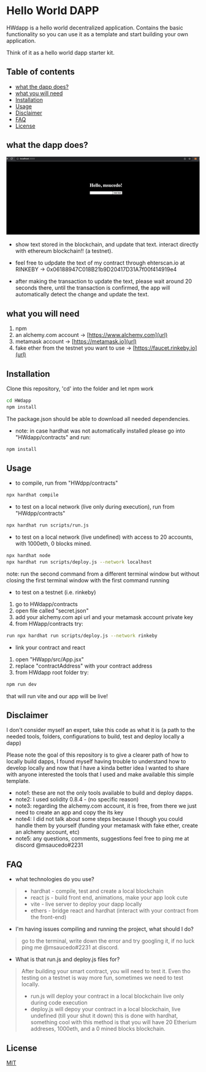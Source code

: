# Hello World DAPP

HWdapp is a hello world decentralized application. Contains the basic functionality so you can use it as a template and start building your own application.

Think of it as a hello world dapp starter kit.

## Table of contents
  * [what the dapp does?](#what-the-dapp-does-)
  * [what you will need](#what-you-will-need)
  * [Installation](#installation)
  * [Usage](#usage)
  * [Disclaimer](#disclaimer)
  * [FAQ](#faq)
  * [License](#license)

## what the dapp does?

![Screenshot](./docs/HWdapp.png)

- show text stored in the blockchain, and update that text. interact directly with ethereum blockchain!! (a testnet).

- feel free to udpdate the text of my contract through ehterscan.io at RINKEBY -> 0x06188947C018B21b9D20417D31A7f00f414919e4

- after making the transaction to update the text, please wait around 20 seconds there, until the transaction is confirmed, the app will automatically detect the change and update the text.

## what you will need

1. npm
2. an alchemy.com account -> [https://www.alchemy.com](url)
3. metamask account -> [https://metamask.io](url)
4. fake ether from the testnet you want to use  -> [https://faucet.rinkeby.io](url)

## Installation

Clone this repository, 'cd' into the folder and let npm work
```bash
cd HWdapp
npm install
``` 
The package.json should be able to download all needed dependencies.
- note: in case hardhat was not automatically installed please go into "HWdapp/contracts" and run:
```bash
npm install
``` 

## Usage

- to compile, run from "HWdpp/contracts"

```bash
npx hardhat compile
```

- to test on a local network (live only during execution), run from "HWdpp/contracts"
```bash
npx hardhat run scripts/run.js
```

- to test on a local network (live undefined) with access to 20 accounts, with 1000eth, 0 blocks mined.
```bash
npx hardhat node
npx hardhat run scripts/deploy.js --network localhost
```

note: run the second command from a different terminal window but without closing the first terminal window with the first command running


- to test on a testnet (i.e. rinkeby)
1. go to HWdapp/contracts
2. open file called "secret.json"
3. add your alchemy.com api url and your metamask account private key
4. from HWapp/contracts try:
```bash
run npx hardhat run scripts/deploy.js --network rinkeby
```

- link your contract and react
1. open "HWapp/src/App.jsx"
2. replace "contractAddress" with your contract address
3. from HWdapp root folder try:
```bash
npm run dev
```
that will run vite and our app will be live!

## Disclaimer
I don't consider myself an expert, take this code as what it is (a path to the needed tools, folders, configurations to build, test and deploy locally a dapp)

Please note the goal of this repository is to give a clearer path of how to locally build dapps, I found myself having trouble to understand how to develop locally and now that I have a kinda better idea I wanted to share with anyone interested the tools that I used and make available this simple template.

- note1: these are not the only tools available to build and deploy dapps.
- note2: I used solidity 0.8.4 - (no specific reason)
- note3: regarding the alchemy.com account, it is free, from there we just need to create an app and copy the its key
- note4: I did not talk about some steps because I though you could handle them by yourself (funding your metamask with fake ether, create an alchemy account, etc)
- note5: any questions, comments, suggestions feel free to ping me at discord @msaucedo#2231


## FAQ

- what technologies do you use?
> - hardhat - compile, test and create a local blockchain
> - react js - build front end, animations, make your app look cute
> - vite - live server to deploy your dapp locally
> - ethers - bridge react and hardhat (interact with your contract from the front-end)

- I'm having issues compiling and running the project, what should I do?
> go to the terminal, write down the error and try googling it, if no luck ping me @msaucedo#2231 at discord.

- What is that run.js and deploy.js files for?
> After building your smart contract, you will need to test it. Even tho testing on a testnet is way more fun, sometimes we need to test locally.
> - run.js will deploy your contract in a local blockchain live only during code execution
> - deploy.js will depoy your contract in a local blockchain, live undefined (till your shut it down) this is done with hardhat, something cool with this method is that you will have 20 Etherium addreses, 1000eth, and a 0 mined blocks blockchain.


## License
[MIT](https://choosealicense.com/licenses/mit/)
